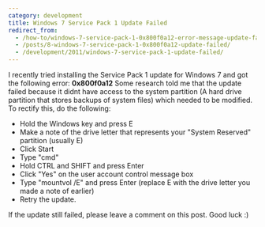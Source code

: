 ```yaml
---
category: development
title: Windows 7 Service Pack 1 Update Failed
redirect_from:
  - /how-to/windows-7-service-pack-1-0x800f0a12-error-message-update-failed/
  - /posts/8-windows-7-service-pack-1-0x800f0a12-update-failed/
  - /development/2011/windows-7-service-pack-1-update-failed/
---
```


<p>I recently tried installing the Service Pack 1 update for Windows 7 and got the following error: <strong>0x800f0a12</strong> Some research told me that the update failed because it didnt have access to the system partition (A hard drive partition that stores backups of system files) which needed to be modified. To rectify this, do the following:</p>

<ul>
	<li>Hold the Windows key and press E</li>
	<li>Make a note of the drive letter that represents your &quot;System Reserved&quot; partition (usually E)</li>
	<li>Click Start</li>
	<li>Type &quot;cmd&quot;</li>
	<li>Hold CTRL and SHIFT and press Enter</li>
	<li>Click &quot;Yes&quot; on the user account control message box</li>
	<li>Type &quot;mountvol /E&quot; and press Enter (replace E with the drive letter you made a note of earlier)</li>
	<li>Retry the update.</li>
</ul>

<p>If the update still failed, please leave a comment on this post. Good luck :)</p>
